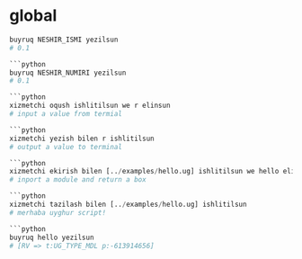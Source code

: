 # global

```python
buyruq NESHIR_ISMI yezilsun
# 0.1

```python
buyruq NESHIR_NUMIRI yezilsun
# 0.1

```python
xizmetchi oqush ishlitilsun we r elinsun
# input a value from termial

```python
xizmetchi yezish bilen r ishlitilsun
# output a value to terminal

```python
xizmetchi ekirish bilen [../examples/hello.ug] ishlitilsun we hello elinsun
# inport a module and return a box

```python
xizmetchi tazilash bilen [../examples/hello.ug] ishlitilsun
# merhaba uyghur script!

```python
buyruq hello yezilsun
# [RV => t:UG_TYPE_MDL p:-613914656]
